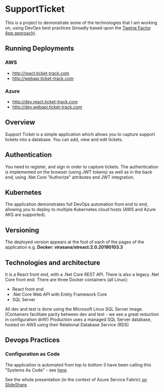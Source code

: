 SupportTicket
=============


This is a project to demonstrate some of the technologies that I am working on, using DevOps best practices (broadly based upon the [Twelve Factor App approach](https://12factor.net/)).  

## Running Deployments

### AWS
* http://react.ticket-track.com
* http://webapi.ticket-track.com

### Azure
* http://dev.react.ticket-track.com
* http://dev.webapi.ticket-track.com

## Overview
Support Ticket is a simple application which allows you to capture support tickets into a database. You can add, view and edit tickets. 

## Authentication
You need to register, and sign in order to capture tickets.  The authentication is implemented on the browser (using JWT tokens) as well as in the back end, using .Net Core "Authorize" attributes and JWT integration.

## Kubernetes
The application demonstrates full DevOps automation from end to end, allowing you to deploy to multiple Kubernetes cloud hosts (AWS and Azure AKS are supported).

## Versioning
The deployed version appears at the foot of each of the pages of the application e.g. **Docker: virasana/streact:2.0.20190103.3**

## Technologies and architecture
It is a React front end, with a .Net Core REST API. There is also a legacy .Net Core front end. 
There are three Docker containers (all Linux): 

* React front end
* .Net Core Web API with Entity Framework Core
* SQL Server

All dev and test is done using the Microsoft Linux SQL Server image.  (Containers facilitate parity between dev and test - we see a great reduction in configuration drift!)
Production uses a managed SQL Server database, hosted on AWS using their Relational Database Service (RDS)

## Devops Practices
### Configuration as Code
The application is automated from top to bottom (I have been calling this "Systems As Code" - see [here](https://www.slideshare.net/virasana/clipboards/systems-as-code-a-model-for-devops-automation?rftp=success_toast).  


See the whole presentation (in the context of Azure Service Fabric) [on SlideShare](https://www.slideshare.net/virasana/deployment-for-dev-ops-with-service-fabric-127250670).









